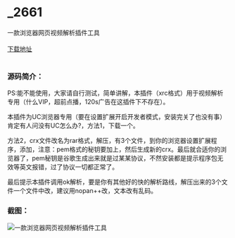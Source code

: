 # _2661
一款浏览器网页视频解析插件工具
<br/></br>
[下载地址](https://www.uuid2.com/2661.html "下载地址")
<br/></br>
<h3>源码简介：</h3>
<p>PS:能不能使用，大家请自行测试，简单讲解，本插件（xrc格式）用于视频解析专用（什么VIP，超前点播，120s广告在这插件下不存在）。<p>
<p>本插件为UC浏览器专用（要在设置扩展开启开发者模式，安装完关了也没有事）肯定有人问没有UC怎么办?，方法1，下载一个。<p>
<p>方法2，crx文件改名为rar格式，解压，有3个文件，到你的浏览器设置扩展程序，添加，注意：pem格式的秘钥要加上，然后生成新的crx。最后就合适你的浏览器了，pem秘钥是谷歌生成出来就是过某某协议，不然安装都是提示程序包无效等英文报错，过了协议一切都正常了。<p>
<p>最后提示本插件调用ok解析，要是你有其他好的快的解析路线，解压出来的3个文件一个文件中改，建议用nopan++改，文本改有乱码。<p>
<h3>截图：</h3>
<img src="https://www.uuid2.com/wp-content/uploads/img/202110/9966e98447.png" alt="一款浏览器网页视频解析插件工具">
